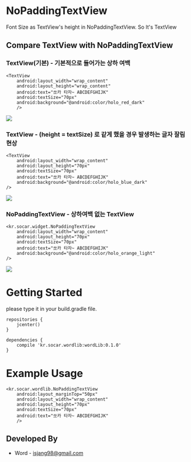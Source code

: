 # NoPaddingTextView

Font Size as TextView's height in NoPaddingTextView. So It's TextView

## Compare TextView with NoPaddingTextView
### TextView(기본) - 기본적으로 들어가는 상하 여백
	<TextView
        android:layout_width="wrap_content"
        android:layout_height="wrap_content"
        android:text="쏘카 타자~ ABCDEFGHIJK"
        android:textSize="70px"
        android:background="@android:color/holo_red_dark"
        />

![](https://github.com/isjang98/NoPaddingTextView/blob/master/img/wrap_textview.png)

### TextView - (height = textSize) 로 같게 했을 경우 발생하는 글자 잘림 현상
    <TextView
        android:layout_width="wrap_content"
        android:layout_height="70px"
        android:textSize="70px"
        android:text="쏘카 타자~ ABCDEFGHIJK"
        android:background="@android:color/holo_blue_dark"
    />
    
![](https://github.com/isjang98/NoPaddingTextView/blob/master/img/50px_textview.png)

### **NoPaddingTextView** - 상하여백 없는 TextView
    <kr.socar.widget.NoPaddingTextView
    	android:layout_width="wrap_content"
    	android:layout_height="70px"
    	android:textSize="70px"
    	android:text="쏘카 타자~ ABCDEFGHIJK"
    	android:background="@android:color/holo_orange_light"
    />

![](https://github.com/isjang98/NoPaddingTextView/blob/master/img/NoPaddingTextView.png)

# Getting Started
please type it in your build.gradle file.

	repositories {
        jcenter()
    }
    
	dependencies {
    	compile 'kr.socar.wordlib:wordLib:0.1.0'
	}    
    

# Example Usage	
    <kr.socar.wordlib.NoPaddingTextView
        android:layout_marginTop="50px"
        android:layout_width="wrap_content"
        android:layout_height="70px"
        android:textSize="70px"
        android:text="쏘카 타자~ ABCDEFGHIJK"
        />


## Developed By
- Word - isjang98@gmail.com
